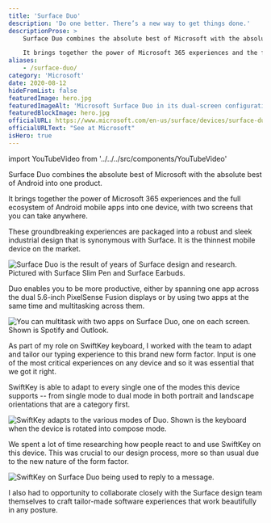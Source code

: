 ```yaml
---
title: 'Surface Duo'
description: 'Do one better. There’s a new way to get things done.'
descriptionProse: >
    Surface Duo combines the absolute best of Microsoft with the absolute best of Android into one product.

    It brings together the power of Microsoft 365 experiences and the full ecosystem of Android mobile apps into one device, with two screens that you can take anywhere.
aliases: 
    - /surface-duo/
category: 'Microsoft'
date: 2020-08-12
hideFromList: false
featuredImage: hero.jpg
featuredImageAlt: 'Microsoft Surface Duo in its dual-screen configuration showing the home screen.'
featuredBlockImage: hero.jpg
officialURL: https://www.microsoft.com/en-us/surface/devices/surface-duo
officialURLText: "See at Microsoft"
isHero: true
---
```


import YouTubeVideo from '../../../src/components/YouTubeVideo'

Surface Duo combines the absolute best of Microsoft with the absolute best of Android into one product.

It brings together the power of Microsoft 365 experiences and the full ecosystem of Android mobile apps into one device, with two screens that you can take anywhere.

These groundbreaking experiences are packaged into a robust and sleek industrial design that is synonymous with Surface. It is the thinnest mobile device on the market.

![Surface Duo is the result of years of Surface design and research. Pictured with Surface Slim Pen and Surface Earbuds.](./duo-id.jpg)

Duo enables you to be more productive, either by spanning one app across the dual 5.6-inch PixelSense Fusion displays or by using two apps at the same time and multitasking across them.

![You can multitask with two apps on Surface Duo, one on each screen. Shown is Spotify and Outlook.](./duo-spotify-outlook.jpg)

As part of my role on SwiftKey keyboard, I worked with the team to adapt and tailor our typing experience to this brand new form factor. Input is one of the most critical experiences on any device and so it was essential that we got it right.

SwiftKey is able to adapt to every single one of the modes this device supports -- from single mode to dual mode in both portrait and landscape orientations that are a category first.

![SwiftKey adapts to the various modes of Duo. Shown is the keyboard when the device is rotated into compose mode.](./duo-swiftkey.jpg)

We spent a lot of time researching how people react to and use SwiftKey on this device. This was crucial to our design process, more so than usual due to the new nature of the form factor.

![SwiftKey on Surface Duo being used to reply to a message.](./duo-swiftkey-dp.jpg)

I also had to opportunity to collaborate closely with the Surface design team themselves to craft tailor-made software experiences that work beautifully in any posture.

<YouTubeVideo videoSrcUrl="https://www.youtube.com/embed/CqRKOY4Cgvw?controls=0&disablekb=1" videoTitle="The new Surface Duo. Do one better." />